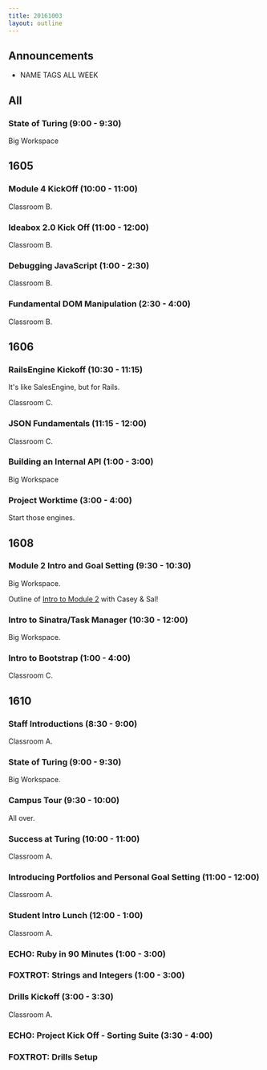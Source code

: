 ```yaml
---
title: 20161003
layout: outline
---
```


## Announcements
* NAME TAGS ALL WEEK


## All

### State of Turing (9:00 - 9:30)

Big Workspace


## 1605

### Module 4 KickOff (10:00 - 11:00)

Classroom B.

### Ideabox 2.0 Kick Off (11:00 - 12:00)

Classroom B.

### Debugging JavaScript (1:00 - 2:30)

Classroom B.

### Fundamental DOM Manipulation (2:30 - 4:00)

Classroom B.


## 1606

### RailsEngine Kickoff (10:30 - 11:15)

It's like SalesEngine, but for Rails.

Classroom C.

### JSON Fundamentals (11:15 - 12:00)

Classroom C.

### Building an Internal API (1:00 - 3:00)

Big Workspace

### Project Worktime (3:00 - 4:00)

Start those engines.


## 1608

### Module 2 Intro and Goal Setting (9:30 - 10:30)

Big Workspace.

Outline of [Intro to Module 2](https://gist.github.com/case-eee/c00d029e2a70f23745ebcd7c10973ca5) with Casey & Sal!

### Intro to Sinatra/Task Manager (10:30 - 12:00)

Big Workspace.

### Intro to Bootstrap (1:00 - 4:00)

Classroom C.


## 1610

### Staff Introductions (8:30 - 9:00)

Classroom A.

### State of Turing (9:00 - 9:30)

Big Workspace.

### Campus Tour (9:30 - 10:00)

All over.

### Success at Turing (10:00 - 11:00)

Classroom A.

### Introducing Portfolios and Personal Goal Setting (11:00 - 12:00)

Classroom A.

### Student Intro Lunch (12:00 - 1:00)

Classroom A.

### ECHO: Ruby in 90 Minutes (1:00 - 3:00)

### FOXTROT: Strings and Integers (1:00 - 3:00)

### Drills Kickoff (3:00 - 3:30)

Classroom A.

### ECHO: Project Kick Off - Sorting Suite (3:30 - 4:00)

### FOXTROT: Drills Setup

